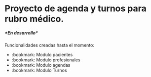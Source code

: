 <h1>Proyecto de agenda y turnos para rubro médico.</h1>

<h5>*En desarrollo*</h5>

Funcionalidades creadas hasta el momento:
<ul>
  <li> :bookmark: Modulo pacientes</li>
  <li> :bookmark: Modulo profesionales</li>
  <li> :bookmark: Modulo agendas</li>
  <li> :bookmark: Modulo Turnos</li>
</ul>

